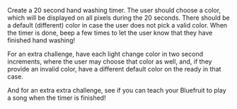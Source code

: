 Create a 20 second hand washing timer.  The user should choose a color, which will be displayed on all pixels during the 20 seconds.  There should be a default (different) color in case the user does not pick a valid color.  When the timer is done, beep a few times to let the user know that they have finished hand washing!

For an extra challenge, have each light change color in two second increments, where the user may choose that color as well, and, if they provide an invalid color, have a different default color on the ready in that case. 

And for an extra extra challenge, see if you can teach your Bluefruit to play a song when the timer is finished!

